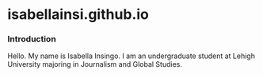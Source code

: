 # isabellainsi.github.io
### Introduction
Hello. My name is Isabella Insingo. I am an undergraduate student at Lehigh University majoring in Journalism and Global Studies. 
